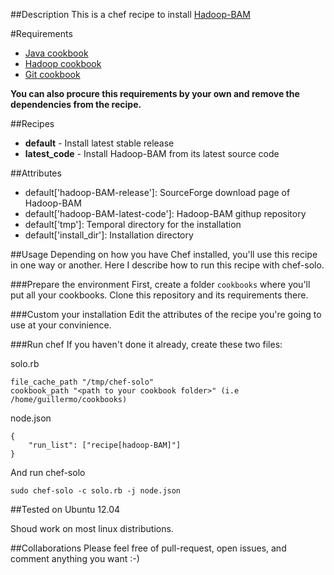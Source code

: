 ##Description
This is a chef recipe to install [Hadoop-BAM](http://sourceforge.net/projects/hadoop-bam/)

#Requirements
* [Java cookbook](https://github.com/opscode-cookbooks/java)
* [Hadoop cookbook](http://github.com/guillermo-carrasco/cloudera-hadoop)
* [Git cookbook](https://github.com/opscode-cookbooks/git)

__You can also procure this requirements by your own and remove the dependencies
from the recipe.__

##Recipes
* **default** - Install latest stable release
* **latest_code** - Install Hadoop-BAM from its latest source code

##Attributes
* default['hadoop-BAM-release']: SourceForge download page of Hadoop-BAM
* default['hadoop-BAM-latest-code']: Hadoop-BAM githup repository
* default['tmp']: Temporal directory for the installation
* default['install\_dir']: Installation directory


##Usage
Depending on how you have Chef installed, you'll use this recipe in one way or another. Here I describe
how to run this recipe with chef-solo.

###Prepare the environment
First, create a folder ```cookbooks``` where you'll put all your cookbooks. Clone this repository and its
requirements there.

###Custom your installation
Edit the attributes of the recipe you're going to use at your convinience.

###Run chef
If you haven't done it already, create these two files:

solo.rb
```
file_cache_path "/tmp/chef-solo"
cookbook_path "<path to your cookbook folder>" (i.e /home/guillermo/cookbooks)
```
node.json
```
{
    "run_list": ["recipe[hadoop-BAM]"]
}
```

And run chef-solo
```
sudo chef-solo -c solo.rb -j node.json
```

##Tested on
Ubuntu 12.04

Shoud work on most linux distributions.

##Collaborations
Please feel free of pull-request, open issues, and comment anything you want :-)
